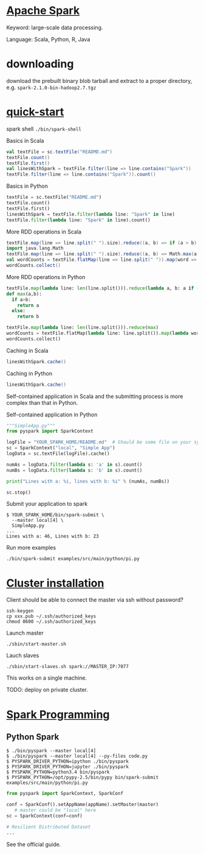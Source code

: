 [Apache Spark](https://spark.apache.org)
===

Keyword: large-scale data processing.

Language: Scala, Python, R, Java

# downloading

download the prebuilt binary blob tarball and extract to a proper directory,
e.g. `spark-2.1.0-bin-hadoop2.7.tgz`

# [quick-start](http://spark.apache.org/docs/latest/quick-start.html)

spark shell `./bin/spark-shell`

Basics in Scala

```scala
val textFile = sc.textFile("READMD.md")
textFile.count()
textFile.first()
val linesWithSpark = textFile.filter(line => line.contains("Spark"))
textFile.filter(line => line.contains("Spark")).count()
```

Basics in Python

```python
textFile = sc.textFile("README.md")
textFile.count()
textFile.first()
linesWithSpark = textFile.filter(lambda line: "Spark" in line)
textFile.filter(lambda line: "Spark" in line).count()
```

More RDD operations in Scala

```scala
textFile.map(line => line.split(" ").size).reduce((a, b) => if (a > b) a else b)
import java.lang.Math
textFile.map(line => line.split(" ").size).reduce((a, b) => Math.max(a, b))
val wordCounts = textFile.flatMap(line => line.split(" ")).map(word => (word, 1)).reduceByKey((a, b) => a + b)
wordCounts.collect()
```

More RDD operations in Python

```python
textFile.map(lambda line: len(line.split())).reduce(lambda a, b: a if (a > b) else b)
def max(a,b):
  if a>b:
    return a
  else:
    return b

textFile.map(lambda line: len(line.split())).reduce(max)
wordCounts = textFile.flatMap(lambda line: line.split()).map(lambda word: (word, 1)).reduceByKey(lambda a, b: a+b)
wordCounts.collect()
```

Caching in Scala

```scala
linesWithSpark.cache()
```

Caching in Python

```scala
linesWithSpark.cache()
```

Self-contained application in Scala and the submitting process is more complex
than that in Python.

Self-contained application in Python

```python
"""SimpleApp.py"""
from pyspark import SparkContext

logFile = "YOUR_SPARK_HOME/README.md"  # Should be some file on your system
sc = SparkContext("local", "Simple App")
logData = sc.textFile(logFile).cache()

numAs = logData.filter(lambda s: 'a' in s).count()
numBs = logData.filter(lambda s: 'b' in s).count()

print("Lines with a: %i, lines with b: %i" % (numAs, numBs))

sc.stop()
```

Submit your application to spark

```
$ YOUR_SPARK_HOME/bin/spark-submit \
  --master local[4] \
  SimpleApp.py
...
Lines with a: 46, Lines with b: 23
```

Run more examples

```
./bin/spark-submit examples/src/main/python/pi.py
```

# [Cluster installation](http://spark.apache.org/docs/latest/cluster-overview.html)

Client should be able to connect the master via ssh without password?
```
ssh-keygen
cp xxx.pub ~/.ssh/authorized_keys
chmod 0600 ~/.ssh/authorized_keys
```

Launch master
```
./sbin/start-master.sh
```

Lauch slaves
```
./sbin/start-slaves.sh spark://MASTER_IP:7077
```

This works on a single machine.

TODO: deploy on private cluster.

# [Spark Programming](http://spark.apache.org/docs/latest/programming-guide.html)

## Python Spark

```shell
$ ./bin/pyspark --master local[4]
$ ./bin/pyspark --master local[4] --py-files code.py
$ PYSPARK_DRIVER_PYTHON=ipython ./bin/pyspark
$ PYSPARK_DRIVER_PYTHON=jupyter ./bin/pyspark
$ PYSPARK_PYTHON=python3.4 bin/pyspark
$ PYSPARK_PYTHON=/opt/pypy-2.5/bin/pypy bin/spark-submit examples/src/main/python/pi.py
```

```python
from pyspark import SparkContext, SparkConf

conf = SparkConf().setAppName(appName).setMaster(master)
   # master could be "local" here
sc = SparkContext(conf=conf)

# Resilient Distributed Dataset
...
```

See the official guide.
